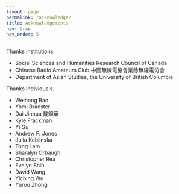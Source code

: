 ```yaml
---
layout: page
permalink: /acknowledge/
title: Acknowledgements
nav: true
nav_order: 5
---
```


Thanks institutions.

- Social Sciences and Humanities Research Council of Canada
- Chinese Radio Amateurs Club 中國無線電協會業餘無線電分會
- Department of Asian Studies, the University of British Columbia

Thanks individuals.

- Weihong Bao
- Yomi Braester
- Dai Jinhua 戴錦華
- Kyle Frackman
- Yi Gu
- Andrew F. Jones
- Julia Keblinska
- Tong Lam
- Sharalyn Orbaugh
- Christopher Rea
- Evelyn Shih
- David Wang
- Yiching Wu
- Yurou Zhong
